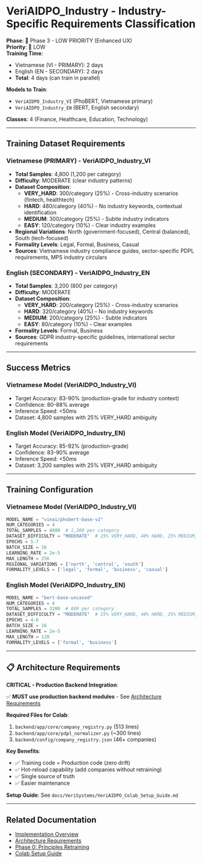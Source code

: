 # VeriAIDPO_Industry - Industry-Specific Requirements Classification

**Phase**: 🔵 Phase 3 - LOW PRIORITY (Enhanced UX)  
**Priority**: 🔵 LOW  
**Training Time**: 
- Vietnamese (VI - PRIMARY): 2 days
- English (EN - SECONDARY): 2 days
- **Total**: 4 days (can train in parallel)

**Models to Train**:
- `VeriAIDPO_Industry_VI` (PhoBERT, Vietnamese primary)
- `VeriAIDPO_Industry_EN` (BERT, English secondary)

**Classes**: 4 (Finance, Healthcare, Education, Technology)

---

## Training Dataset Requirements

### Vietnamese (PRIMARY) - VeriAIDPO_Industry_VI

- **Total Samples**: 4,800 (1,200 per category)
- **Difficulty**: MODERATE (clear industry patterns)
- **Dataset Composition**:
  - **VERY_HARD**: 300/category (25%) - Cross-industry scenarios (fintech, healthtech)
  - **HARD**: 480/category (40%) - No industry keywords, contextual identification
  - **MEDIUM**: 300/category (25%) - Subtle industry indicators
  - **EASY**: 120/category (10%) - Clear industry examples
- **Regional Variations**: North (government-focused), Central (balanced), South (tech-focused)
- **Formality Levels**: Legal, Formal, Business, Casual
- **Sources**: Vietnamese industry compliance guides, sector-specific PDPL requirements, MPS industry circulars

### English (SECONDARY) - VeriAIDPO_Industry_EN

- **Total Samples**: 3,200 (800 per category)
- **Difficulty**: MODERATE
- **Dataset Composition**:
  - **VERY_HARD**: 200/category (25%) - Cross-industry scenarios
  - **HARD**: 320/category (40%) - No industry keywords
  - **MEDIUM**: 200/category (25%) - Subtle indicators
  - **EASY**: 80/category (10%) - Clear examples
- **Formality Levels**: Formal, Business
- **Sources**: GDPR industry-specific guidelines, international sector requirements

---

## Success Metrics

### Vietnamese Model (VeriAIDPO_Industry_VI)

- Target Accuracy: 83-90% (production-grade for industry context)
- Confidence: 80-88% average
- Inference Speed: <50ms
- Dataset: 4,800 samples with 25% VERY_HARD ambiguity

### English Model (VeriAIDPO_Industry_EN)

- Target Accuracy: 85-92% (production-grade)
- Confidence: 83-90% average
- Inference Speed: <50ms
- Dataset: 3,200 samples with 25% VERY_HARD ambiguity

---

## Training Configuration

### Vietnamese Model (VeriAIDPO_Industry_VI)

```python
MODEL_NAME = "vinai/phobert-base-v2"
NUM_CATEGORIES = 4
TOTAL_SAMPLES = 4800  # 1,200 per category
DATASET_DIFFICULTY = "MODERATE"  # 25% VERY_HARD, 40% HARD, 25% MEDIUM, 10% EASY
EPOCHS = 5-7
BATCH_SIZE = 16
LEARNING_RATE = 2e-5
MAX_LENGTH = 256
REGIONAL_VARIATIONS = ['north', 'central', 'south']
FORMALITY_LEVELS = ['legal', 'formal', 'business', 'casual']
```

### English Model (VeriAIDPO_Industry_EN)

```python
MODEL_NAME = "bert-base-uncased"
NUM_CATEGORIES = 4
TOTAL_SAMPLES = 3200  # 800 per category
DATASET_DIFFICULTY = "MODERATE"  # 25% VERY_HARD, 40% HARD, 25% MEDIUM, 10% EASY
EPOCHS = 4-6
BATCH_SIZE = 16
LEARNING_RATE = 2e-5
MAX_LENGTH = 128
FORMALITY_LEVELS = ['formal', 'business']
```

---

## 📋 Architecture Requirements

**CRITICAL - Production Backend Integration**:

✅ **MUST use production backend modules** - See [Architecture Requirements](../VeriAIDPO_Architecture_Requirements.md)

**Required Files for Colab**:
1. `backend/app/core/company_registry.py` (513 lines)
2. `backend/app/core/pdpl_normalizer.py` (~300 lines)
3. `backend/config/company_registry.json` (46+ companies)

**Key Benefits**:
- ✅ Training code = Production code (zero drift)
- ✅ Hot-reload capability (add companies without retraining)
- ✅ Single source of truth
- ✅ Easier maintenance

**Setup Guide**: See `docs/VeriSystems/VeriAIDPO_Colab_Setup_Guide.md`

---

## Related Documentation

- [Implementation Overview](../VeriAIDPO_Implementation_Overview.md)
- [Architecture Requirements](../VeriAIDPO_Architecture_Requirements.md)
- [Phase 0: Principles Retraining](../VeriAIDPO_Phase0_Principles_Retraining.md)
- [Colab Setup Guide](../VeriAIDPO_Colab_Setup_Guide.md)
